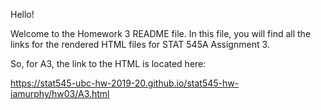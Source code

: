 Hello!

Welcome to the Homework 3 README file. In this file, you will find all the links for the rendered HTML files for STAT 545A Assignment 3.

So, for A3, the link to the HTML is located here:

https://stat545-ubc-hw-2019-20.github.io/stat545-hw-iamurphy/hw03/A3.html
